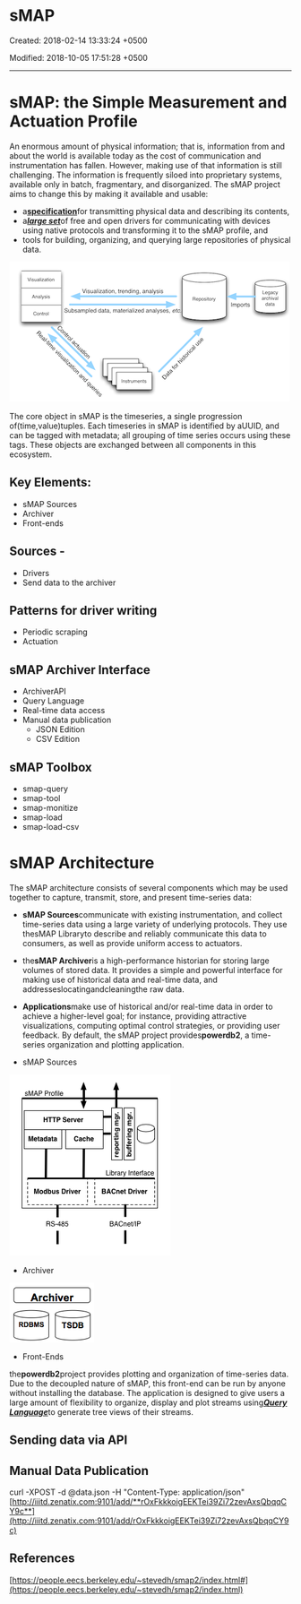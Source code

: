 # sMAP

Created: 2018-02-14 13:33:24 +0500

Modified: 2018-10-05 17:51:28 +0500

---

# sMAP: the Simple Measurement and Actuation Profile

An enormous amount of physical information; that is, information from and about the world is available today as the cost of communication and instrumentation has fallen. However, making use of that information is still challenging. The information is frequently siloed into proprietary systems, available only in batch, fragmentary, and disorganized. The sMAP project aims to change this by making it available and usable:


-   a[**specification**](https://people.eecs.berkeley.edu/~stevedh/smap2/_downloads/v2.pdf)for transmitting physical data and describing its contents,
-   a[***large set***](https://people.eecs.berkeley.edu/~stevedh/smap2/driver_index.html#driver-index)of free and open drivers for communicating with devices using native protocols and transforming it to the sMAP profile, and
-   tools for building, organizing, and querying large repositories of physical data.



![](../../media/Technologies-Brokers-sMAP-image1.png)

The core object in sMAP is the timeseries, a single progression of(time,value)tuples. Each timeseries in sMAP is identified by aUUID, and can be tagged with metadata; all grouping of time series occurs using these tags. These objects are exchanged between all components in this ecosystem.

## Key Elements:
-   sMAP Sources
-   Archiver
-   Front-ends

## Sources -
-   Drivers
-   Send data to the archiver

## Patterns for driver writing
-   Periodic scraping
-   Actuation

## sMAP Archiver Interface
-   ArchiverAPI
-   Query Language
-   Real-time data access
-   Manual data publication
    -   JSON Edition
    -   CSV Edition

## sMAP Toolbox
-   smap-query
-   smap-tool
-   smap-monitize
-   smap-load
-   smap-load-csv

# sMAP Architecture

The sMAP architecture consists of several components which may be used together to capture, transmit, store, and present time-series data:
-   **sMAP Sources**communicate with existing instrumentation, and collect time-series data using a large variety of underlying protocols. They use thesMAP Libraryto describe and reliably communicate this data to consumers, as well as provide uniform access to actuators.
-   the**sMAP Archiver**is a high-performance historian for storing large volumes of stored data. It provides a simple and powerful interface for making use of historical data and real-time data, and addresseslocatingandcleaningthe raw data.
-   **Applications**make use of historical and/or real-time data in order to achieve a higher-level goal; for instance, providing attractive visualizations, computing optimal control strategies, or providing user feedback. By default, the sMAP project provides**powerdb2**, a time-series organization and plotting application.


-   sMAP Sources

![](../../media/Technologies-Brokers-sMAP-image2.png)
-   Archiver

![Archiver RDBMS TSDB ](../../media/Technologies-Brokers-sMAP-image3.png)
-   Front-Ends

the**powerdb2**project provides plotting and organization of time-series data. Due to the decoupled nature of sMAP, this front-end can be run by anyone without installing the database. The application is designed to give users a large amount of flexibility to organize, display and plot streams using[***Query Language***](https://people.eecs.berkeley.edu/~stevedh/smap2/archiver.html#archiverquery)to generate tree views of their streams.

## Sending data via API

## Manual Data Publication

curl -XPOST -d @data.json -H "Content-Type: application/json" [http://iiitd.zenatix.com:9101/add/**rOxFkkkoigEEKTei39Zi72zevAxsQbqqCY9c**](http://iiitd.zenatix.com:9101/add/rOxFkkkoigEEKTei39Zi72zevAxsQbqqCY9c)

## References

[https://people.eecs.berkeley.edu/~stevedh/smap2/index.html#](https://people.eecs.berkeley.edu/~stevedh/smap2/index.html)

